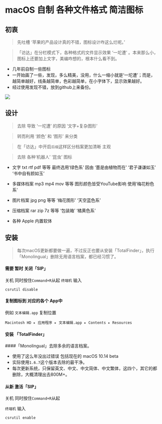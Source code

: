 # macOS 自制 各种文件格式 简洁图标

## 初衷

> 先吐槽 ‘苹果的产品设计真的不错，图标设计咋这么烂呢。’

>「访达」在分栏模式下，各种格式的文件显示效果 ‘一坨遭’ 。本来那么小，图标上还要加上文字，美编咋想的，根本什么看不到。

- 几年前自制一些图标
- 一开始画了一些，发现，多么精美，没用，什么一缩小就是‘一坨遭’；而是，越简单越好，线条越简单，色彩越简单，在小字体下，显示效果越好。
- 经过使用发现不错，放到github上来备份。

![](https://raw.githubusercontent.com/Leeatmy/macOS_files_icns/master/Screenshot/1.png?raw=true)

## 设计
> 去除 导致 ‘一坨遭’ 的原因 ‘文字+复杂图形’

> 转而利用 ‘颜色’ 和 ‘图形’ 来分类

> 在「访达」中开启`后缀`这样区分档案更加清晰 主观

> 去除 各种‘机器人’ ‘昆虫’ 图标

- 文字 txt rtf pdf 等等
最终选用‘绿色系’ 因由 ‘墨是由植物而在’ ‘君子谦谦如玉’ ‘书中自有颜如玉’

- 多媒体档案 mp3 mp4 mov 等等
图形颜色皆受YouTube影响 使用‘梅花粉色系’

- 图片档案 jpg png 等等
‘梅花图形’ ‘天空蓝色系’

- 压缩档案 rar zip 7z 等等
‘包装箱’ ‘橘黄色系’

- 各种 Apple 内置软体

## 安装

> 每次macOS更新都要做一遍，不过反正也要从安装「TotalFinder」，执行「Monolingual」删除无用语言档案，都已经习惯了。

#### 需要 暂时 关闭「SIP」
关机 同时按住`Command+R`从起
`终端机` 输入
```
csrutil disable
```

#### 复制图标到 对应的各个 App中

例如 `文本编辑.app` 复制位置
```
Macintosh HD⁩ ▸ ⁨应用程序⁩ ▸ ⁨文本编辑.app⁩ ▸ ⁨Contents⁩ ▸ ⁨Resources⁩
```


#### 安装 「TotalFinder」

####「Monolingual」去除多余的语言档案。

- 使用了这么年没出过错误 包括现在的 macOS 10.14 beta
- 实际使用`1.6.7`这个版本去除的最干净。
- 每次更新系统，只保留英文、中文、中文简体、中文繁体，这四个，其它的都删除，大概清理出去800M+。


#### 从新 激活「SIP」
关机 同时按住`Command+R`从起

`终端机` 输入
```
csrutil enable
```



